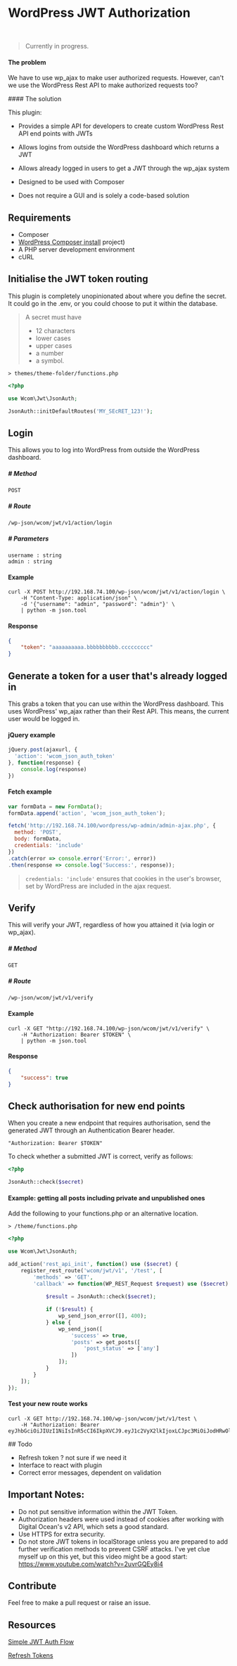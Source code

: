 # WordPress JWT Authorization

<br>

> Currently in progress.

#### The problem

We have to use wp_ajax to make user authorized requests. However, can't we use the WordPress Rest API
to make authorized requests too?

#### The solution

This plugin:

* Provides a simple API for developers to create custom WordPress Rest API end points with JWTs

* Allows logins from outside the WordPress dashboard which returns a JWT

* Allows already logged in users to get a JWT through the wp_ajax system

* Designed to be used with Composer

* Does not require a GUI and is solely a code-based solution

## Requirements

* Composer
* [WordPress Composer install](https://github.com/gemmadlou/WordPress-Composer-Starter) project)
* A PHP server development environment
* cURL

## Initialise the JWT token routing

This plugin is completely unopinionated about where you define the secret. It could go
in the .env, or you could choose to put it within the database.

> A secret must have 
> - 12 characters
> - lower cases
> - upper cases
> - a number
> - a symbol.

```
> themes/theme-folder/functions.php
```
```php
<?php

use Wcom\Jwt\JsonAuth;

JsonAuth::initDefaultRoutes('MY_SEcRET_123!');
```

## Login

This allows you to log into WordPress from outside the WordPress dashboard.

##### # Method
```
POST
```

##### # Route
```
/wp-json/wcom/jwt/v1/action/login 
```

##### # Parameters
```
username : string
admin : string
```

#### Example

```shell
curl -X POST http://192.168.74.100/wp-json/wcom/jwt/v1/action/login \
    -H "Content-Type: application/json" \
    -d '{"username": "admin", "password": "admin"}' \
    | python -m json.tool
```

#### Response

```json
{
    "token": "aaaaaaaaaa.bbbbbbbbbb.ccccccccc"
}
```

## Generate a token for a user that's already logged in

This grabs a token that you can use within the WordPress dashboard. This uses WordPress' wp_ajax
rather than their Rest API. This means, the current user would be logged in.

#### jQuery example

```javascript
jQuery.post(ajaxurl, {
  'action': 'wcom_json_auth_token'
}, function(response) {
	console.log(response)
})
```

#### Fetch example

```javascript
var formData = new FormData();
formData.append('action', 'wcom_json_auth_token');

fetch('http://192.168.74.100/wordpress/wp-admin/admin-ajax.php', {
  method: 'POST',
  body: formData,
  credentials: 'include'
})
.catch(error => console.error('Error:', error))
.then(response => console.log('Success:', response));
```

> `credentials: 'include'` ensures that cookies in the user's browser,
> set by WordPress are included in the ajax request.

## Verify

This will verify your JWT, regardless of how you attained it (via login or wp_ajax).

##### # Method
```
GET
```

##### # Route
```
/wp-json/wcom/jwt/v1/verify
```

#### Example

```shell
curl -X GET "http://192.168.74.100/wp-json/wcom/jwt/v1/verify" \
    -H "Authorization: Bearer $TOKEN" \
    | python -m json.tool
```

#### Response

```json
{
    "success": true
}
```

## Check authorisation for new end points

When you create a new endpoint that requires authorisation, send the generated JWT 
through an Authentication Bearer header.

```
"Authorization: Bearer $TOKEN"
```

To check whether a submitted JWT is correct, verify as follows: 

```php
<?php

JsonAuth::check($secret)
```

#### Example: getting all posts including private and unpublished ones

Add the following to your functions.php or an alternative location.

```
> /theme/functions.php
```

```php
<?php

use Wcom\Jwt\JsonAuth;

add_action('rest_api_init', function() use ($secret) {
    register_rest_route('wcom/jwt/v1', '/test', [
        'methods' => 'GET',
        'callback' => function(WP_REST_Request $request) use ($secret) {
            
            $result = JsonAuth::check($secret);

            if (!$result) {
                wp_send_json_error([], 400);
            } else {
                wp_send_json([
                    'success' => true, 
                    'posts' => get_posts([
                        'post_status' => ['any']
                    ])
                ]);
            }
        }
    ]);
});
```

#### Test your new route works

```
curl -X GET http://192.168.74.100/wp-json/wcom/jwt/v1/test \
    -H "Authorization: Bearer eyJhbGciOiJIUzI1NiIsInR5cCI6IkpXVCJ9.eyJ1c2VyX2lkIjoxLCJpc3MiOiJodHRwOlwvXC8xOTIuMTY4Ljc0LjEwMCIsImV4cCI6IjIwMTgtMDQtMDQgMTc6MjY6MjAiLCJzdWIiOiIiLCJhdWQiOiIifQ.gFJupqx4hRACqWtZoKYjDCOepd8WZcKvtQgLf_U2578" 
```

## Todo

* Refresh token ? not sure if we need it
* Interface to react with plugin
* Correct error messages, dependent on validation

## Important Notes:

* Do not put sensitive information within the JWT Token.
* Authorization headers were used instead of cookies after working with Digital Ocean's v2 API, which sets a good standard.
* Use HTTPS for extra security.
* Do not store JWT tokens in localStorage unless you are prepared to add further verification methods to prevent CSRF attacks. I've yet clue myself up on this yet, but this video might be a good start: https://www.youtube.com/watch?v=2uvrGQEy8i4

## Contribute

Feel free to make a pull request or raise an issue.

## Resources

[Simple JWT Auth Flow](https://medium.freecodecamp.org/how-to-make-authentication-easier-with-json-web-token-cc15df3f2228)

[Refresh Tokens](https://auth0.com/blog/refresh-tokens-what-are-they-and-when-to-use-them/)

